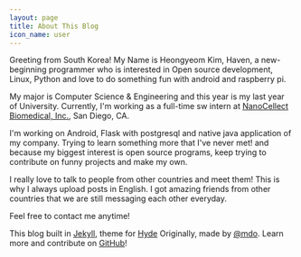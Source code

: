 ```yaml
---
layout: page
title: About This Blog
icon_name: user
---
```


<p class="message">
  Greeting from South Korea! My Name is Heongyeom Kim, Haven, a new-beginning programmer who is interested in Open source development, Linux, Python and love to do something fun with android and raspberry pi.
</p>

My major is Computer Science & Engineering and this year is my last year of University. Currently, I'm working as a full-time sw intern at [NanoCellect Biomedical, Inc.](http://www.nanocellect.com/), San Diego, CA.

I'm working on Android, Flask with postgresql and native java application of my company. Trying to learn something more that I've never met! and because my biggest interest is open source programs, keep trying to contribute on funny projects and make my own.

I really love to talk to people from other countries and meet them! This is why I always upload posts in English. I got amazing friends from other countries that we are still messaging each other everyday.

Feel free to contact me anytime!

This blog built in [Jekyll](http://jekyllrb.com), theme for [Hyde](http://hyde.getpoole.com)
Originally, made by [@mdo](https://twitter.com/mdo).
Learn more and contribute on [GitHub](https://github.com/poole)!
